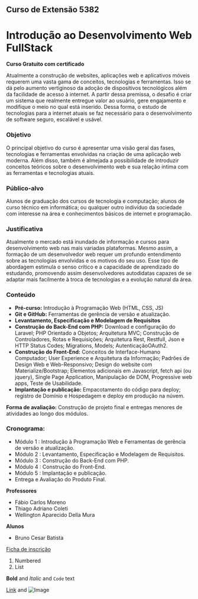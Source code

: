 ## Curso de Extensão 5382
# Introdução ao Desenvolvimento Web FullStack

**Curso Gratuito com certificado**

Atualmente a construção de websites, aplicações web e aplicativos móveis requerem uma vasta gama de conceitos, tecnologias e ferramentas. Isso se dá pelo aumento vertiginoso da adoção de dispositivos tecnológicos além da facilidade de acesso à internet. A partir dessa premissa, o desafio é criar um sistema que realmente entregue valor ao usuário, gere engajamento e modifique o meio no qual está inserido. Dessa forma, o estudo de tecnologias para a internet atuais se faz necessário para o desenvolvimento de software seguro,
escalável e usável.


### Objetivo
O principal objetivo do curso é apresentar uma visão geral das fases, tecnologias e ferramentas envolvidas na criação de uma aplicação web moderna. Além disso, também é almejada a possibilidade de introduzir conceitos teóricos sobre o desenvolvimento web e sua relação intima com as ferramentas e tecnologias atuais.

### Público-alvo
Alunos de graduação dos cursos de tecnologia e computação; alunos de curso técnico em informática; ou qualquer outro indivíduo da sociedade com interesse na área e conhecimentos básicos de internet e programação.

### Justificativa
Atualmente o mercado está inundado de informação e cursos para desenvolvimento web nas mais variadas plataformas. Mesmo assim, a formação de um desenvolvedor web requer um profundo entendimento sobre as tecnologias envolvidas e os motivos do seu uso. Esse tipo de abordagem estimula o senso crítico e a capacidade de aprendizado do estudando, promovendo assim desenvolvedores autodidatas capazes de se adaptar mais facilmente à troca de tecnologias e a evolução natural da área.

### Conteúdo
- **Pré-curso:** Introdução à Programação Web (HTML, CSS, JS)
- **Git e GitHub:** Ferramentas de gerência de versão e atualização.
- **Levantamento, Especificação e Modelagem de Requisitos**
- **Construção do Back-End com PHP:** Download e configuração do Laravel; PHP Orientado a Objetos; Arquitetura MVC; Construção de Controladores, Rotas e Requisições; Arquitetura Rest, Restfull, Json e HTTP Status Codes; Migrations, Models; AutenticaçãoOAuth2.
- **Construção do Front-End:** Conceitos de Interface-Humano Computador; User Experience e Arquitetura da Informação; Padrões de Design Web e Web-Responsivo; Design do website com Materialize/Bootstrap; Elementos adicionais em Javascript, fetch api (ou jquery), Single Page Application, Manipulação de DOM, Progressive web apps, Teste de Usabilidade.
- **Implantação e publicação:** Empacotamento do código para deploy; registro de Domínio e Hospedagem e deploy em produção na núvem.


**Forma de avaliação:** Construção de projeto final e entregas menores de atividades ao longo dos módulos.


### Cronograma:
- Módulo 1 : Introdução à Programação Web e Ferramentas de gerência de versão e atualização.
- Módulo 2 : Levantamento, Especificação e Modelagem de Requisitos.
- Módulo 3 : Construção do Back-End com PHP.
- Módulo 4 : Construção do Front-End.
- Módulo 5 : Implantação e publicação.
- Entrega e Avaliação do Produto Final.


**Professores**
- Fábio Carlos Moreno
- Thiago Adriano Coleti
- Wellington Aparecido Della Mura


**Alunos**
- Bruno Cesar Batista


[Ficha de inscrição](https://github.com/FullStackCCT-UENP/FullStackCCT-UENP.github.io/edit/master/README.md)


1. Numbered
2. List

**Bold** and _Italic_ and `Code` text

[Link](url) and ![Image](src)
```

